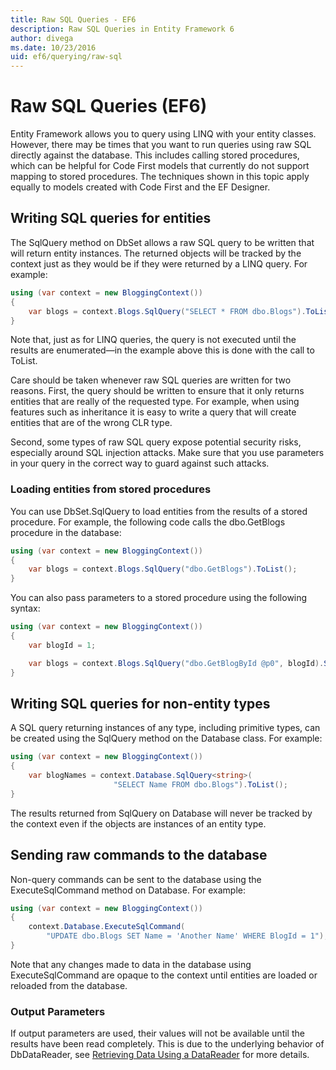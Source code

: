```yaml
---
title: Raw SQL Queries - EF6
description: Raw SQL Queries in Entity Framework 6
author: divega
ms.date: 10/23/2016
uid: ef6/querying/raw-sql
---
```

# Raw SQL Queries (EF6)

Entity Framework allows you to query using LINQ with your entity classes. However, there may be times that you want to run queries using raw SQL directly against the database. This includes calling stored procedures, which can be helpful for Code First models that currently do not support mapping to stored procedures. The techniques shown in this topic apply equally to models created with Code First and the EF Designer.  

## Writing SQL queries for entities  

The SqlQuery method on DbSet allows a raw SQL query to be written that will return entity instances. The returned objects will be tracked by the context just as they would be if they were returned by a LINQ query. For example:  

``` csharp  
using (var context = new BloggingContext())
{
    var blogs = context.Blogs.SqlQuery("SELECT * FROM dbo.Blogs").ToList();
}
```  

Note that, just as for LINQ queries, the query is not executed until the results are enumerated—in the example above this is done with the call to ToList.  

Care should be taken whenever raw SQL queries are written for two reasons. First, the query should be written to ensure that it only returns entities that are really of the requested type. For example, when using features such as inheritance it is easy to write a query that will create entities that are of the wrong CLR type.  

Second, some types of raw SQL query expose potential security risks, especially around SQL injection attacks. Make sure that you use parameters in your query in the correct way to guard against such attacks.  

### Loading entities from stored procedures  

You can use DbSet.SqlQuery to load entities from the results of a stored procedure. For example, the following code calls the dbo.GetBlogs procedure in the database:  

``` csharp
using (var context = new BloggingContext())
{
    var blogs = context.Blogs.SqlQuery("dbo.GetBlogs").ToList();
}
```  

You can also pass parameters to a stored procedure using the following syntax:  

``` csharp
using (var context = new BloggingContext())
{
    var blogId = 1;

    var blogs = context.Blogs.SqlQuery("dbo.GetBlogById @p0", blogId).Single();
}
```  

## Writing SQL queries for non-entity types  

A SQL query returning instances of any type, including primitive types, can be created using the SqlQuery method on the Database class. For example:  

``` csharp
using (var context = new BloggingContext())
{
    var blogNames = context.Database.SqlQuery<string>(
                       "SELECT Name FROM dbo.Blogs").ToList();
}
```  

The results returned from SqlQuery on Database will never be tracked by the context even if the objects are instances of an entity type.  

## Sending raw commands to the database  

Non-query commands can be sent to the database using the ExecuteSqlCommand method on Database. For example:  

``` csharp
using (var context = new BloggingContext())
{
    context.Database.ExecuteSqlCommand(
        "UPDATE dbo.Blogs SET Name = 'Another Name' WHERE BlogId = 1");
}
```  

Note that any changes made to data in the database using ExecuteSqlCommand are opaque to the context until entities are loaded or reloaded from the database.  

### Output Parameters  

If output parameters are used, their values will not be available until the results have been read completely. This is due to the underlying behavior of DbDataReader, see [Retrieving Data Using a DataReader](https://go.microsoft.com/fwlink/?LinkID=398589) for more details.  
